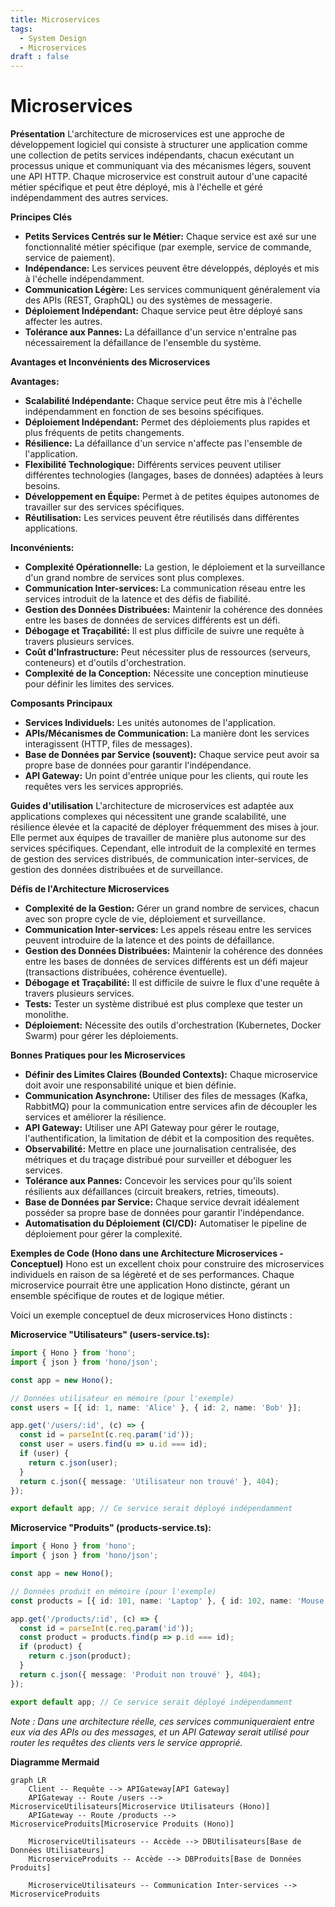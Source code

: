 ```yaml
---
title: Microservices
tags:
  - System Design
  - Microservices
draft : false
---
```


# Microservices

**Présentation**
L'architecture de microservices est une approche de développement logiciel qui consiste à structurer une application comme une collection de petits services indépendants, chacun exécutant un processus unique et communiquant via des mécanismes légers, souvent une API HTTP. Chaque microservice est construit autour d'une capacité métier spécifique et peut être déployé, mis à l'échelle et géré indépendamment des autres services.

**Principes Clés**
- **Petits Services Centrés sur le Métier:** Chaque service est axé sur une fonctionnalité métier spécifique (par exemple, service de commande, service de paiement).
- **Indépendance:** Les services peuvent être développés, déployés et mis à l'échelle indépendamment.
- **Communication Légère:** Les services communiquent généralement via des APIs (REST, GraphQL) ou des systèmes de messagerie.
- **Déploiement Indépendant:** Chaque service peut être déployé sans affecter les autres.
- **Tolérance aux Pannes:** La défaillance d'un service n'entraîne pas nécessairement la défaillance de l'ensemble du système.

**Avantages et Inconvénients des Microservices**

**Avantages:**
- **Scalabilité Indépendante:** Chaque service peut être mis à l'échelle indépendamment en fonction de ses besoins spécifiques.
- **Déploiement Indépendant:** Permet des déploiements plus rapides et plus fréquents de petits changements.
- **Résilience:** La défaillance d'un service n'affecte pas l'ensemble de l'application.
- **Flexibilité Technologique:** Différents services peuvent utiliser différentes technologies (langages, bases de données) adaptées à leurs besoins.
- **Développement en Équipe:** Permet à de petites équipes autonomes de travailler sur des services spécifiques.
- **Réutilisation:** Les services peuvent être réutilisés dans différentes applications.

**Inconvénients:**
- **Complexité Opérationnelle:** La gestion, le déploiement et la surveillance d'un grand nombre de services sont plus complexes.
- **Communication Inter-services:** La communication réseau entre les services introduit de la latence et des défis de fiabilité.
- **Gestion des Données Distribuées:** Maintenir la cohérence des données entre les bases de données de services différents est un défi.
- **Débogage et Traçabilité:** Il est plus difficile de suivre une requête à travers plusieurs services.
- **Coût d'Infrastructure:** Peut nécessiter plus de ressources (serveurs, conteneurs) et d'outils d'orchestration.
- **Complexité de la Conception:** Nécessite une conception minutieuse pour définir les limites des services.

**Composants Principaux**
- **Services Individuels:** Les unités autonomes de l'application.
- **APIs/Mécanismes de Communication:** La manière dont les services interagissent (HTTP, files de messages).
- **Base de Données par Service (souvent):** Chaque service peut avoir sa propre base de données pour garantir l'indépendance.
- **API Gateway:** Un point d'entrée unique pour les clients, qui route les requêtes vers les services appropriés.

**Guides d'utilisation**
L'architecture de microservices est adaptée aux applications complexes qui nécessitent une grande scalabilité, une résilience élevée et la capacité de déployer fréquemment des mises à jour. Elle permet aux équipes de travailler de manière plus autonome sur des services spécifiques. Cependant, elle introduit de la complexité en termes de gestion des services distribués, de communication inter-services, de gestion des données distribuées et de surveillance.

**Défis de l'Architecture Microservices**
- **Complexité de la Gestion:** Gérer un grand nombre de services, chacun avec son propre cycle de vie, déploiement et surveillance.
- **Communication Inter-services:** Les appels réseau entre les services peuvent introduire de la latence et des points de défaillance.
- **Gestion des Données Distribuées:** Maintenir la cohérence des données entre les bases de données de services différents est un défi majeur (transactions distribuées, cohérence éventuelle).
- **Débogage et Traçabilité:** Il est difficile de suivre le flux d'une requête à travers plusieurs services.
- **Tests:** Tester un système distribué est plus complexe que tester un monolithe.
- **Déploiement:** Nécessite des outils d'orchestration (Kubernetes, Docker Swarm) pour gérer les déploiements.

**Bonnes Pratiques pour les Microservices**
- **Définir des Limites Claires (Bounded Contexts):** Chaque microservice doit avoir une responsabilité unique et bien définie.
- **Communication Asynchrone:** Utiliser des files de messages (Kafka, RabbitMQ) pour la communication entre services afin de découpler les services et améliorer la résilience.
- **API Gateway:** Utiliser une API Gateway pour gérer le routage, l'authentification, la limitation de débit et la composition des requêtes.
- **Observabilité:** Mettre en place une journalisation centralisée, des métriques et du traçage distribué pour surveiller et déboguer les services.
- **Tolérance aux Pannes:** Concevoir les services pour qu'ils soient résilients aux défaillances (circuit breakers, retries, timeouts).
- **Base de Données par Service:** Chaque service devrait idéalement posséder sa propre base de données pour garantir l'indépendance.
- **Automatisation du Déploiement (CI/CD):** Automatiser le pipeline de déploiement pour gérer la complexité.

**Exemples de Code (Hono dans une Architecture Microservices - Conceptuel)**
Hono est un excellent choix pour construire des microservices individuels en raison de sa légèreté et de ses performances. Chaque microservice pourrait être une application Hono distincte, gérant un ensemble spécifique de routes et de logique métier.

Voici un exemple conceptuel de deux microservices Hono distincts :

**Microservice "Utilisateurs" (users-service.ts):**
```typescript
import { Hono } from 'hono';
import { json } from 'hono/json';

const app = new Hono();

// Données utilisateur en mémoire (pour l'exemple)
const users = [{ id: 1, name: 'Alice' }, { id: 2, name: 'Bob' }];

app.get('/users/:id', (c) => {
  const id = parseInt(c.req.param('id'));
  const user = users.find(u => u.id === id);
  if (user) {
    return c.json(user);
  }
  return c.json({ message: 'Utilisateur non trouvé' }, 404);
});

export default app; // Ce service serait déployé indépendamment
```

**Microservice "Produits" (products-service.ts):**
```typescript
import { Hono } from 'hono';
import { json } from 'hono/json';

const app = new Hono();

// Données produit en mémoire (pour l'exemple)
const products = [{ id: 101, name: 'Laptop' }, { id: 102, name: 'Mouse' }];

app.get('/products/:id', (c) => {
  const id = parseInt(c.req.param('id'));
  const product = products.find(p => p.id === id);
  if (product) {
    return c.json(product);
  }
  return c.json({ message: 'Produit non trouvé' }, 404);
});

export default app; // Ce service serait déployé indépendamment
```
*Note : Dans une architecture réelle, ces services communiqueraient entre eux via des APIs ou des messages, et un API Gateway serait utilisé pour router les requêtes des clients vers le service approprié.*

**Diagramme Mermaid**
```mermaid
graph LR
    Client -- Requête --> APIGateway[API Gateway]
    APIGateway -- Route /users --> MicroserviceUtilisateurs[Microservice Utilisateurs (Hono)]
    APIGateway -- Route /products --> MicroserviceProduits[Microservice Produits (Hono)]

    MicroserviceUtilisateurs -- Accède --> DBUtilisateurs[Base de Données Utilisateurs]
    MicroserviceProduits -- Accède --> DBProduits[Base de Données Produits]

    MicroserviceUtilisateurs -- Communication Inter-services --> MicroserviceProduits